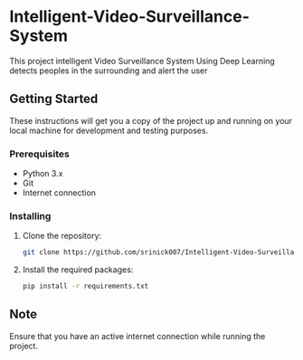 # Intelligent-Video-Surveillance-System

This project intelligent Video Surveillance System Using Deep Learning detects peoples in the surrounding and alert the user

## Getting Started

These instructions will get you a copy of the project up and running on your local machine for development and testing purposes.

### Prerequisites

- Python 3.x
- Git
- Internet connection

### Installing

1. Clone the repository:

    ```bash
    git clone https://github.com/srinick007/Intelligent-Video-Surveillance-System.git
    ```

2. Install the required packages:

    ```bash
    pip install -r requirements.txt
    ```


## Note

Ensure that you have an active internet connection while running the project.

